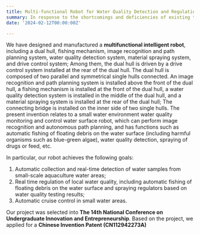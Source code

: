 ```yaml
---
title: Multi-functional Robot for Water Quality Detection and Regulation on Small Scale Aquaculture Water
summary: In response to the shortcomings and deficiencies of existing technology, mainly targeting the low efficiency of traditional water quality detection and artificial aquaculture in aquaculture waters, we have designed and manufactured a small water environment water quality monitoring and control water surface robot that can perform image recognition and autonomous path planning.
date: '2024-02-12T00:00:00Z'

---
```


We have designed and manufactured a **multifunctional intelligent robot**, including a dual hull, fishing mechanism, image recognition and path planning system, water quality detection system, material spraying system, and drive control system; Among them, the dual hull is driven by a drive control system installed at the rear of the dual hull. The dual hull is composed of two parallel and symmetrical single hulls connected. An image recognition and path planning system is installed above the front of the dual hull, a fishing mechanism is installed at the front of the dual hull, a water quality detection system is installed in the middle of the dual hull, and a material spraying system is installed at the rear of the dual hull; The connecting bridge is installed on the inner side of two single hulls. The present invention relates to a small water environment water quality monitoring and control water surface robot, which can perform image recognition and autonomous path planning, and has functions such as automatic fishing of floating debris on the water surface (including harmful organisms such as blue-green algae), water quality detection, spraying of drugs or feed, etc.

In particular, our robot achieves the following goals:
1. Automatic collection and real-time detection of water samples from small-scale aquaculture water areas; 
2. Real time regulation of local water quality, including automatic fishing of floating debris on the water surface and spraying regulators based on water quality testing results; 
3. Automatic cruise control in small water areas.

Our project was selected into **The 14th National Conference on Undergraduate Innovation and Entrepreneurship**. Based on the project, we applied for a **Chinese Invention Patent (CN112942273A)**